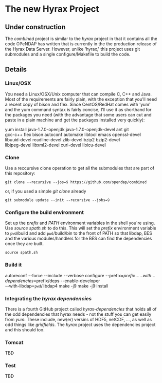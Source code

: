 
# The new Hyrax Project

## Under construction

The _combined_ project is similar to the _hyrax_ project in that it
contains all the code OPeNDAP has written that is currently in the
the production release of the Hyrax Data Server. However, unlike 'hyrax,'
this project uses git submodules and a single configure/Makefile to
build the code.

## Details

### Linux/OSX

You need a Linux/OSX/Unix computer that can compile C, C++ and Java.
Most of the requirements are fairly plain, with the exception that
you'll need a recent copy of bison and flex. Since CentOS/RedHat comes
with 'yum' and the yum command syntax is fairly concise, I'll use it
as shorthand for the packages you need (with the advantage that some
users can cut and paste in a plain machine and get the packages
installed very quickly):

yum install java-1.7.0-openjdk java-1.7.0-openjdk-devel ant git \
    gcc-c++ flex bison autoconf automake libtool emacs openssl-devel \
    libuuid-devel readline-devel zlib-devel bzip2 bzip2-devel \
    libjpeg-devel libxml2-devel curl-devel libicu-devel

### Clone

Use a reccursive clone operation to get all the submodules that are
part of this repository:

    git clone --recursive --jos=9 https://github.com/opendap/combined

or, if you used a simple _git clone_ already

    git submodule update --init --recursive --jobs=9

### Configure the build environment

Set up the _prefix_ and _PATH_ environment variables in the shell
you're using. Use _source spath.sh_ to do this. This will set the
_prefix_ environment variable to `pwd`/build and add `pwd`/build/bin
to the front of PATH so that libdap, BES and the various
modules/handlers for the BES can find the dependencies once they are
built.

    source spath.sh

### Build it

   autoreconf --force --include --verbose
   configure --prefix=$prefix --with-dependencies=$prefix/deps --enable-developer \
   	     --with-libdap=`pwd`/libdap4
   make -j9
   make -j9 install
   
### Integrating the _hyrax dependencies_

There is a fourth GitHub project called _hyrax-dependencies_ that holds
all of the odd dependencies that hyrax needs - not the stuff you can get 
easily from _yum_. These include, new(er) versins of HDF5, netCDF, ..., as
well as odd things like _gridfields_. The _hyrax_ project uses the dependencies
project and this should too.

### Tomcat

TBD

### Test

TBD
